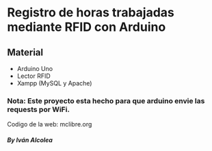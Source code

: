 # Registro de horas trabajadas mediante RFID con Arduino

## Material

* Arduino Uno
* Lector RFID
* Xampp (MySQL y Apache)


### Nota: Este proyecto esta hecho para que arduino envie las requests por WiFi.



Codigo de la web: mclibre.org


##### By Iván Alcolea
